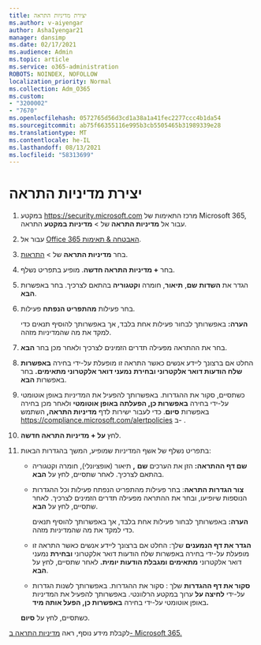 ```yaml
---
title: יצירת מדיניות התראה
ms.author: v-aiyengar
author: AshaIyengar21
manager: dansimp
ms.date: 02/17/2021
ms.audience: Admin
ms.topic: article
ms.service: o365-administration
ROBOTS: NOINDEX, NOFOLLOW
localization_priority: Normal
ms.collection: Adm_O365
ms.custom:
- "3200002"
- "7670"
ms.openlocfilehash: 0572765d56d3cd1a38a1a41fec2277ccc4b1da54
ms.sourcegitcommit: ab75f66355116e995b3cb5505465b31989339e28
ms.translationtype: MT
ms.contentlocale: he-IL
ms.lasthandoff: 08/13/2021
ms.locfileid: "58313699"
---
```

# <a name="create-an-alert-policy"></a>יצירת מדיניות התראה

1. במקטע <https://security.microsoft.com> מרכז התאימות של Microsoft 365, עבור אל **מדיניות התראה** של \> **מדיניות** **במקטע** התראה.

1. עבור אל [Office 365 האבטחה & תאימות](https://go.microsoft.com/fwlink/p/?linkid=2077143).
1. בחר **מדיניות התראה** של  >  [התראות](https://go.microsoft.com/fwlink/?linkid=2103208).
1. בחר **+ מדיניות התראה חדשה**. מופיע בתפריט נשלף.
1. הגדר את **השדות** **שם**, **תיאור**, חומרה **וקטגוריה** בהתאם לצרכיך. בחר באפשרות **הבא**.
1. בחר פעילות **מהתפריט הנפתח** פעילות.

    **הערה:** באפשרותך לבחור פעילות אחת בלבד, אך באפשרותך להוסיף תנאים כדי למקד את מה שהמדיניות מזהה.
1. בחר את ההתראה מפעילה תדרים הזמינים לצרכיך ולאחר מכן בחר **הבא**.
1. החלט אם ברצונך ליידע אנשים כאשר התראה זו מופעלת על-ידי בחירה **באפשרות שלח הודעות דואר אלקטרוני ובחירת** **נמעני דואר אלקטרוני מתאימים.** בחר באפשרות **הבא**.
1. כשתסיים, סקור את ההגדרות. באפשרותך להפעיל את המדיניות באופן אוטומטי על-ידי בחירה **באפשרות כן, הפעלתה באופן אוטומטי** ולאחר מכן בחירה באפשרות **סיום**.
   כדי לעבור ישירות לדף **מדיניות התראה,** השתמש <https://compliance.microsoft.com/alertpolicies> ב- .

2. לחץ **על + מדיניות התראה חדשה**.
3. בתפריט נשלף של אשף המדיניות שמופיע, המשך בהגדרות הבאות:
   - **שם דף ההתראה:** הזן את הערכים **שם** **,** תיאור (אופציונלי), חומרה וקטגוריה בהתאם לצרכיך.  לאחר שתסיים, לחץ על **הבא**.
   - **צור הגדרות התראה**: בחר  פעילות מהתפריט הנפתח פעילות וכל ההגדרות הנוספות שיופיעו, ובחר את ההתראה מפעילה תדרים הזמינים לצרכיך. לאחר שתסיים, לחץ על **הבא**.

     **הערה:** באפשרותך לבחור פעילות אחת בלבד, אך באפשרותך להוסיף תנאים כדי למקד את מה שהמדיניות מזהה.

   - **הגדר את דף הנמענים** שלך: החלט אם ברצונך ליידע אנשים כאשר התראה זו מופעלת על-ידי בחירה באפשרות שלח הודעות דואר אלקטרוני **ובחירת** נמעני דואר אלקטרוני **מתאימים** **ומגבלת הודעות יומית.** לאחר שתסיים, לחץ על **הבא**.
   - **סקור את דף ההגדרות** שלך : סקור את ההגדרות. באפשרותך לשנות הגדרות על-ידי **לחיצה על** ערוך במקטע הרלוונטי. באפשרותך להפעיל את המדיניות באופן אוטומטי על-ידי בחירה **באפשרות כן, הפעל אותה מיד.**

   כשתסיים, לחץ על **סיום**.

לקבלת מידע נוסף, ראה [מדיניות התראה ב- Microsoft 365.](https://docs.microsoft.com/microsoft-365/compliance/alert-policies)
